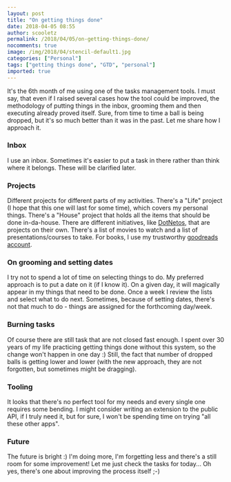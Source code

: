 ```yaml
---
layout: post
title: "On getting things done"
date: 2018-04-05 08:55
author: scooletz
permalink: /2018/04/05/on-getting-things-done/
nocomments: true
image: /img/2018/04/stencil-default1.jpg
categories: ["Personal"]
tags: ["getting things done", "GTD", "personal"]
imported: true
---
```


It's the 6th month of me using one of the tasks management tools. I must say, that even if I raised several cases how the tool could be improved, the methodology of putting things in the inbox, grooming them and then executing already proved itself. Sure, from time to time a ball is being dropped, but it's so much better than it was in the past. Let me share how I approach it.

### Inbox

I use an inbox. Sometimes it's easier to put a task in there rather than think where it belongs. These will be clarified later.

### Projects

Different projects for different parts of my activities. There's a "Life" project (I hope that this one will last for some time), which covers my personal things. There's a "House" project that holds all the items that should be done in-da-house. There are different initiatives, like [DotNetos](https://dotnetos.org/), that are projects on their own. There's a list of movies to watch and a list of presentations/courses to take. For books, I use my trustworthy [goodreads account](https://www.goodreads.com/user/show/64617109-szymon-kulec).

### On grooming and setting dates

I try not to spend a lot of time on selecting things to do. My preferred approach is to put a date on it (if I know it). On a given day, it will magically appear in my things that need to be done. Once a week I review the lists and select what to do next. Sometimes, because of setting dates, there's not that much to do - things are assigned for the forthcoming day/week.

### Burning tasks

Of course there are still task that are not closed fast enough. I spent over 30 years of my life practicing getting things done without this system, so the change won't happen in one day :) Still, the fact that number of dropped balls is getting lower and lower (with the new approach, they are not forgotten, but sometimes might be dragging).

### Tooling

It looks that there's no perfect tool for my needs and every single one requires some bending. I might consider writing an extension to the public API, if I truly need it, but for sure, I won't be spending time on trying "all these other apps".

### Future

The future is bright :) I'm doing more, I'm forgetting less and there's a still room for some improvement! Let me just check the tasks for today... Oh yes, there's one about improving the process itself ;-)
